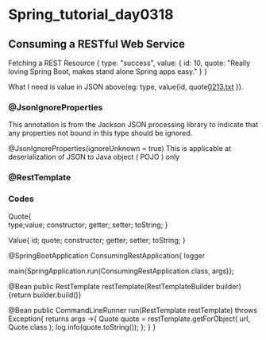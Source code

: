 # Spring_tutorial_day0318

## Consuming a RESTful Web Service
Fetching a REST Resource
{
   type: "success",
   value: {
      id: 10,
      quote: "Really loving Spring Boot, makes stand alone Spring apps easy."
   }
}

What I need is value in JSON above(eg: type, value{id, quote[0213.txt](https://github.com/SyngyeonTak/Spring_tutorial_day0318/files/6163742/0213.txt)
}).


### @JsonIgnoreProperties
This annotation is from the Jackson JSON processing library to indicate that any properties not bound in this type should be ignored.

@JsonIgnoreProperties(ignoreUnknown = true)
This is applicable at deserialization of JSON to Java object ( POJO ) only

### @RestTemplate



### Codes
Quote{                              
  type;value;
  constructor; getter; setter; toString;
}

Value{
  id; quote;
  constructor; getter; setter; toString;
}

@SpringBootApplication
ConsumingRestApplication{
  logger
  
  main{SpringApplication.run(ConsumingRestApplication.class, args)};
  
  @Bean
  public RestTemplate restTemplate(RestTemplateBuilder builder){return builder.build()}
  
  @Bean
  public CommandLineRunner run(RestTemplate restTemplate) throws Exception{
    returns args ->{
      Quote quote = restTemplate.getForObject(
        url, Quote.class
      );
      log.info(quote.toString());
    };
  }
}


